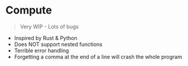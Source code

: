 # Compute
> Very WIP - Lots of bugs

- Inspired by Rust & Python
- Does NOT support nested functions
- Terrible error handling
- Forgetting a comma at the end of a line will crash the whole program